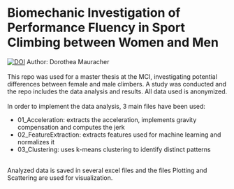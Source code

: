 # Biomechanic Investigation of Performance Fluency in Sport Climbing between Women and Men
[![DOI](https://zenodo.org/badge/775339355.svg)](https://zenodo.org/doi/10.5281/zenodo.12808034)
Author: Dorothea Mauracher <br>
<br>
This repo was used for a master thesis at the MCI, investigating potential differences between female and male climbers. A study was conducted and the repo includes the data analysis and results. All data used is anonymized. <br>
<br>
In order to implement the data analysis, 3 main files have been used:
* 01_Acceleration: extracts the acceleration, implements gravity compensation and computes the jerk
* 02_FeatureExtraction: extracts features used for machine learning and normalizes it
* 03_Clustering: uses k-means clustering to identify distinct patterns
<br>
Analyzed data is saved in several excel files and the files Plotting and Scattering are used for visualization.
